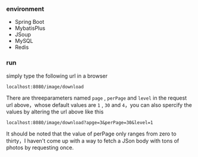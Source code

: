 ### environment
- Spring Boot
- MybatisPlus
- JSoup
- MySQL
- Redis


### run
simply type the following url in a browser

```
localhost:8080/image/download
```

There are threeparameters named `page` , `perPage`  and `level` in the request url above，whose default values are `1` , `30` and `4`，you can also spercify the values by altering the url above like this

```
localhost:8080/image/download?apge=3&perPage=30&level=1
```

It should be noted that the value of perPage only ranges from zero to thirty，I haven't come up with a way to fetch a JSon body with tons of photos by requesting once.